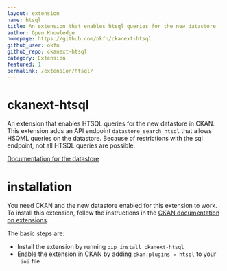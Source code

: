```yaml
---
layout: extension
name: htsql
title: An extension that enables htsql queries for the new datastore
author: Open Knowledge
homepage: https://github.com/okfn/ckanext-htsql
github_user: okfn
github_repo: ckanext-htsql
category: Extension
featured: 1
permalink: /extension/htsql/
---
```



ckanext-htsql
=============

An extension that enables HTSQL queries for the new datastore in CKAN. This extension adds an API endpoint `datastore_search_htsql` that allows HSQML queries on the datastore. Because of restrictions with the sql endpoint, not all HTSQL queries are possible.

[Documentation for the datastore](http://docs.ckan.org/en/latest/datastore.html)

installation
============

You need CKAN and the new datastore enabled for this extension to work. To install this extension, follow the instructions in the [CKAN documentation on extensions](http://docs.ckan.org/en/latest/extensions.html).

The basic steps are:

-   Install the extension by running `pip install ckanext-htsql`
-   Enable the extension in CKAN by adding `ckan.plugins = htsql` to your `.ini` file


